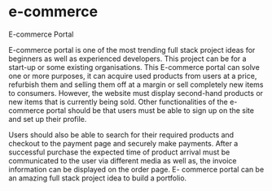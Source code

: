 # e-commerce
E-commerce Portal

E-commerce portal is one of the most trending full stack project ideas for beginners as well as experienced developers. This project can be for a start-up or some existing organisations. This E-commerce portal can solve one or more purposes, it can acquire used products from users at a price, refurbish them and selling them off at a margin or sell completely new items to consumers. However, the website must display second-hand products or new items that is currently being sold. Other functionalities of the e-commerce portal should be that users must be able to sign up on the site and set up their profile.

Users should also be able to search for their required products and checkout to the payment page and securely make payments. After a successful purchase the expected time of product arrival must be communicated to the user via different media as well as, the invoice information can be displayed on the order page. E- commerce portal can be an amazing full stack project idea to build a portfolio.
